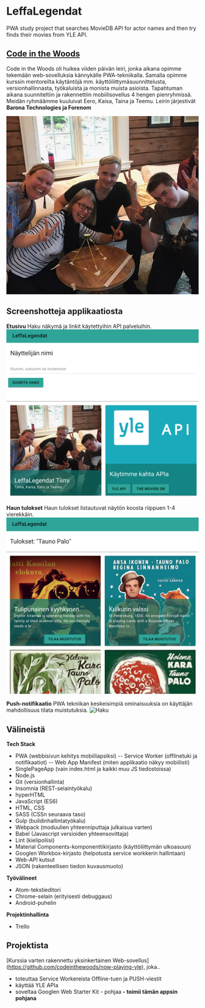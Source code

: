 # LeffaLegendat
PWA study project that searches MovieDB API for actor names and then try finds their movies from YLE API.

## [Code in the Woods](https://www.codeinthewoods.fi/)
Code in the Woods oli huikea viiden päivän leiri, jonka aikana opimme tekemään web-sovelluksia kännykälle PWA-tekniikalla. Samalla opimme kurssin mentoreilta käytäntöjä mm. käyttöliittymäsuunnittelusta, versionhallinnasta, työkaluista ja monista muista asioista.
Tapahtuman aikana suunniteltiin ja rakennettiin mobiilisovellus 4 hengen pienryhmissä. Meidän ryhmäämme kuuluivat Eero, Kaisa, Taina ja Teemu.
Leirin järjestivät **Barona Technologies ja Forenom**

![Tiimi](/app/images/tiimi.jpg)

## Screenshotteja applikaatiosta

**Etusivu**
Haku näkymä ja linkit käytettyihin API palveluihin.
![Haku](/docs/screenshots/search.png)

**Haun tulokset**
Haun tulokset listautuvat näytön koosta riippuen 1-4 vierekkäin.
![Haku](/docs/screenshots/results.png)

**Push-notifikaatio**
PWA tekniikan keskeisimpiä ominaisuuksia on käyttäjän mahdollisuus tilata muistutuksia.
![Haku](/docs/screenshots/notifikaatio.png)


## Välineistä

**Tech Stack**
- PWA (webbisivun kehitys mobiiliapsiksi)
-- Service Worker (offlinetuki ja notifikaatiot)
-- Web App Manifest (miten applikaatio näkyy mobiilisti)
- SinglePageApp (vain index.html ja kaikki muu JS tiedostoissa)
- Node.js
- Git (versionhallinta)
- Insomnia (REST-selaintyökalu)
- hyperHTML
- JavaScript (ES6)
- HTML, CSS
- SASS (CSSn seuraava taso)
- Gulp (buildinhallintatyökalu)
- Webpack (moduulien yhteenniputtaja julkaisua varten)
- Babel (Javascript versioiden yhteensovittaja)
- Lint (kielipoliisi)
- Material Components-komponenttikirjasto (käyttöliittymän ulkoasuun)
- Googlen Workbox-kirjasto (helpotusta service workkerin hallintaan)
- Web-API kutsut
- JSON (rakenteellisen tiedon kuvausmuoto)

**Työvälineet**
- Atom-tekstieditori
- Chrome-selain (erityisesti debuggaus)
- Android-puhelin

**Projektinhallinta**
- Trello

## Projektista
[Kurssia varten rakennettu yksinkertainen Web-sovellus] (https://github.com/codeinthewoods/now-playing-yle), joka..
- toteuttaa Service Workereista Offline-tuen ja PUSH-viestit
- käyttää YLE APIa
- soveltaa Googlen Web Starter Kit - pohjaa
**- toimii tämän appsin pohjana**
